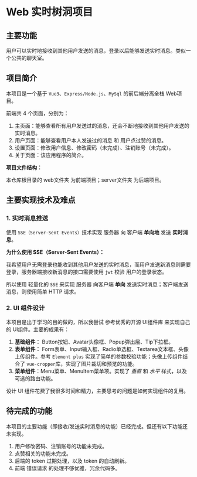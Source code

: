 # Web 实时树洞项目

## 主要功能

用户可以实时地接收到其他用户发送的消息，登录以后能够发送实时消息。类似一个公共的聊天室。

## 项目简介

本项目是一个基于 `Vue3`、`Express/Node.js`、`MySql` 的前后端分离全栈 Web项目。

前端共 4 个页面，分别为：

1. 主页面：能够查看所有用户发送过的消息，还会不断地接收到其他用户发送的实时消息。
2. 用户页面：能够查看用户本人发送过的消息 和 用户点过赞的消息。
3. 设置页面：修改用户信息、修改密码（未完成）、注销账号（未完成）。
4. 关于页面：该应用程序的简介。

**项目文件结构：**

本仓库根目录的 web文件夹 为前端项目；server文件夹 为后端项目。

## 主要实现技术及难点

### 1. 实时消息推送

使用 `SSE（Server-Sent Events）`技术实现 服务器 向 客户端 **单向地** 发送 **实时消息**。

**为什么使用 SSE（Server-Sent Events）：**

我希望用户无需登录也能收到其他用户发送的实时消息，而用户发送新消息则需要登录，服务器端接收新消息的接口需要使用 `jwt` 校验 用户的登录状态。

所以使用 轻量化的 `SSE` 来实现 服务器 向客户端 **单向** 发送实时消息；客户端发送消息，则使用简单 HTTP 请求。

### 2. UI 组件设计

本项目是出于学习的目的做的，所以我尝试 参考优秀的开源 UI组件库 来实现自己的 UI组件。主要的成果有：

1. **基础组件：** Button按钮、Avatar头像框、Popup弹出层、Tip下拉框。
2. **表单组件：** Form表单、Input输入框、Radio单选框、Textarea文本框、头像上传组件。参考 `Element plus` 实现了简单的参数校验功能；头像上传组件结合了 `vue-cropper`库，实现了图片裁切和预览的功能。
3. **菜单组件**：Menu菜单、MenuItem菜单项。实现了 *垂直* 和 *水平* 样式，以及可选的路由功能。

设计 UI 组件花费了我很多时间和精力，主要思考的问题是如何实现组件的复用。

## 待完成的功能

本项目的主要功能（即接收/发送实时消息的功能）已经完成。但还有以下功能还未实现。

1. 用户修改密码、注销账号的功能未完成。
2. 点赞相关的功能未完成。
3. 后端的 token 过期处理，以及 token 的自动刷新。
4. 前端 错误请求 的处理不够优雅，冗余代码多。
